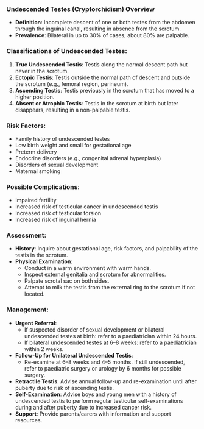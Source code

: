 ### Undescended Testes (Cryptorchidism) Overview

- **Definition**: Incomplete descent of one or both testes from the abdomen through the inguinal canal, resulting in absence from the scrotum.
- **Prevalence**: Bilateral in up to 30% of cases; about 80% are palpable.

### Classifications of Undescended Testes:
1. **True Undescended Testis**: Testis along the normal descent path but never in the scrotum.
2. **Ectopic Testis**: Testis outside the normal path of descent and outside the scrotum (e.g., femoral region, perineum).
3. **Ascending Testis**: Testis previously in the scrotum that has moved to a higher position.
4. **Absent or Atrophic Testis**: Testis in the scrotum at birth but later disappears, resulting in a non-palpable testis.

### Risk Factors:
- Family history of undescended testes
- Low birth weight and small for gestational age
- Preterm delivery
- Endocrine disorders (e.g., congenital adrenal hyperplasia)
- Disorders of sexual development
- Maternal smoking

### Possible Complications:
- Impaired fertility
- Increased risk of testicular cancer in undescended testis
- Increased risk of testicular torsion
- Increased risk of inguinal hernia

### Assessment:
- **History**: Inquire about gestational age, risk factors, and palpability of the testis in the scrotum.
- **Physical Examination**: 
  - Conduct in a warm environment with warm hands.
  - Inspect external genitalia and scrotum for abnormalities.
  - Palpate scrotal sac on both sides.
  - Attempt to milk the testis from the external ring to the scrotum if not located.

### Management:
- **Urgent Referral**:
  - If suspected disorder of sexual development or bilateral undescended testes at birth: refer to a paediatrician within 24 hours.
  - If bilateral undescended testes at 6–8 weeks: refer to a paediatrician within 2 weeks.
- **Follow-Up for Unilateral Undescended Testis**:
  - Re-examine at 6–8 weeks and 4–5 months. If still undescended, refer to paediatric surgery or urology by 6 months for possible surgery.
- **Retractile Testis**: Advise annual follow-up and re-examination until after puberty due to risk of ascending testis.
- **Self-Examination**: Advise boys and young men with a history of undescended testis to perform regular testicular self-examinations during and after puberty due to increased cancer risk.
- **Support**: Provide parents/carers with information and support resources.